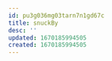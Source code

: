 ```yaml
---
id: pu3g036mg03tarn7n1gd67c
title: snuckBy
desc: ''
updated: 1670185994505
created: 1670185994505
---
```

